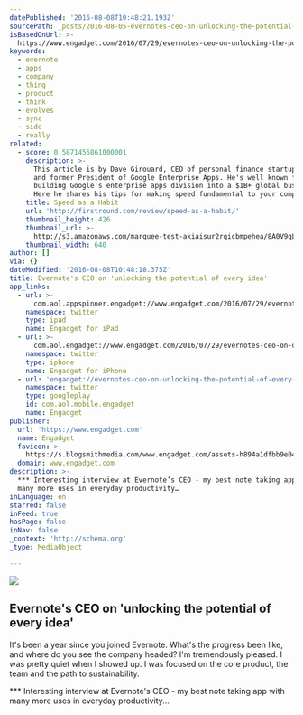 ```yaml
---
datePublished: '2016-08-08T10:48:21.193Z'
sourcePath: _posts/2016-08-05-evernotes-ceo-on-unlocking-the-potential-of-every-idea.md
isBasedOnUrl: >-
  https://www.engadget.com/2016/07/29/evernotes-ceo-on-unlocking-the-potential-of-every-idea/
keywords:
  - evernote
  - apps
  - company
  - thing
  - product
  - think
  - evolves
  - sync
  - side
  - really
related:
  - score: 0.5871456861000001
    description: >-
      This article is by Dave Girouard, CEO of personal finance startup Upstart,
      and former President of Google Enterprise Apps. He's well known for
      building Google's enterprise apps division into a $1B+ global business.
      Here he shares his tips for making speed fundamental to your company.
    title: Speed as a Habit
    url: 'http://firstround.com/review/speed-as-a-habit/'
    thumbnail_height: 426
    thumbnail_url: >-
      http://s3.amazonaws.com/marquee-test-akiaisur2rgicbmpehea/8A0V9qL9TTic0g9CdcXm_Dave%20Hero.jpg
    thumbnail_width: 640
author: []
via: {}
dateModified: '2016-08-08T10:48:18.375Z'
title: Evernote's CEO on 'unlocking the potential of every idea'
app_links:
  - url: >-
      com.aol.appspinner.engadget://www.engadget.com/2016/07/29/evernotes-ceo-on-unlocking-the-potential-of-every-idea/
    namespace: twitter
    type: ipad
    name: Engadget for iPad
  - url: >-
      com.aol.engadget://www.engadget.com/2016/07/29/evernotes-ceo-on-unlocking-the-potential-of-every-idea/
    namespace: twitter
    type: iphone
    name: Engadget for iPhone
  - url: 'engadget://evernotes-ceo-on-unlocking-the-potential-of-every-idea'
    namespace: twitter
    type: googleplay
    id: com.aol.mobile.engadget
    name: Engadget
publisher:
  url: 'https://www.engadget.com'
  name: Engadget
  favicon: >-
    https://s.blogsmithmedia.com/www.engadget.com/assets-h894a1dfbb9e04180b93db3f59c317535/images/favicon-160x160.png?h=1638b0a8bbe7effa8f85c3ecabb63620
  domain: www.engadget.com
description: >-
  *** Interesting interview at Evernote’s CEO - my best note taking app with
  many more uses in everyday productivity…
inLanguage: en
starred: false
inFeed: true
hasPage: false
inNav: false
_context: 'http://schema.org'
_type: MediaObject

---
```

<article style=""><img src="https://imgflo.herokuapp.com/graph/vahj1ThiexotieMo/b4c43dae3ac861b980ce6710528474ca/noop.jpg?input=https%3A%2F%2Fs.aolcdn.com%2Fdims-shared%2Fdims3%2FGLOB%2Fcrop%2F1200x800%2B0%2B0%2Fresize%2F1600x1067!%2Fformat%2Fjpg%2Fquality%2F85%2Fhttps%3A%2F%2Fs.aolcdn.com%2Fhss%2Fstorage%2Fmidas%2Fcdfbed35b795df974cb717f27d1dd044%2F202921026%2Fevernote.jpg" /><h1>Evernote's CEO on 'unlocking the potential of every idea'</h1><p>It's been a year since you joined Evernote. What's the progress been like, and where do you see the company headed? I'm tremendously pleased. I was pretty quiet when I showed up. I was focused on the core product, the team and the path to sustainability.</p></article>

\*\*\* Interesting interview at Evernote's CEO - my best note taking app with many more uses in everyday productivity...